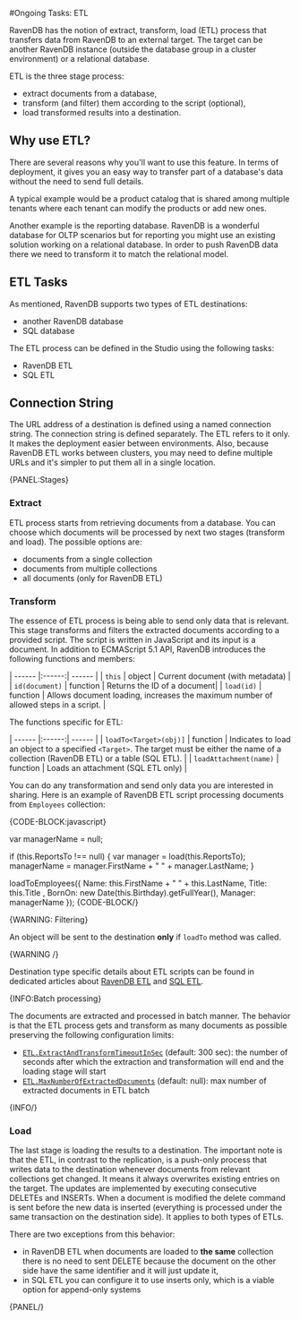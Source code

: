 ﻿#Ongoing Tasks: ETL

RavenDB has the notion of extract, transform, load (ETL) process that transfers data from RavenDB to an external target. The target can be another
RavenDB instance (outside the database group in a cluster environment) or a relational database.

ETL is the three stage process:

- extract documents from a database,
- transform (and filter) them according to the script (optional),
- load transformed results into a destination.

## Why use ETL?

There are several reasons why you'll want to use this feature. In terms of deployment, it gives you an easy way to transfer part of a database's data 
without the need to send full details.

A typical example would be a product catalog that is shared among multiple tenants where each tenant can modify the products or add new ones.

Another example is the reporting database. RavenDB is a wonderful database for OLTP scenarios but for reporting you might use an existing solution working on
a relational database. In order to push RavenDB data there we need to transform it to match the relational model.


## ETL Tasks

As mentioned, RavenDB supports two types of ETL destinations:

- another RavenDB database
- SQL database

The ETL process can be defined in the Studio using the following tasks:

- RavenDB ETL
- SQL ETL

## Connection String

The URL address of a destination is defined using a named connection string. The connection string is defined separately. The ETL refers to it only. 
It makes the deployment easier between environments. Also, because RavenDB ETL works between clusters, you may need to define multiple URLs and it's simpler to put
them all in a single location.

{PANEL:Stages}

### Extract

ETL process starts from retrieving documents from a database. You can choose which documents will be processed by next two stages (transform and load). The possible options are:

- documents from a single collection
- documents from multiple collections
- all documents (only for RavenDB ETL)

### Transform

The essence of ETL process is being able to send only data that is relevant. This stage transforms and filters the extracted documents according to a provided script.
The script is written in JavaScript and its input is a document. In addition to ECMAScript 5.1 API, RavenDB introduces the following functions and members:

| ------ |:------:| ------ |
| `this` | object | Current document (with metadata) |
| `id(document)` | function | Returns the ID of a document|
| `load(id)` | function | Allows document loading, increases the maximum number of allowed steps in a script. |

The functions specific for ETL:

| ------ |:------:| ------ |
| `loadTo<Target>(obj)]` | function | Indicates to load an object to a specified `<Target>`. The target must be either the name of a collection (RavenDB ETL) or a table (SQL ETL). |
| `loadAttachment(name)` | function | Loads an attachment (SQL ETL only) |

You can do any transformation and send only data you are interested in sharing. Here is an example of RavenDB ETL script processing documents from `Employees` collection:

{CODE-BLOCK:javascript}

var managerName = null;

if (this.ReportsTo !== null)
{
    var manager = load(this.ReportsTo);
    managerName = manager.FirstName + " " + manager.LastName;
}

loadToEmployees({
    Name: this.FirstName + " " + this.LastName,
    Title: this.Title ,
    BornOn: new Date(this.Birthday).getFullYear(),
    Manager: managerName
});
{CODE-BLOCK/}

{WARNING: Filtering}

An object will be sent to the destination **only** if `loadTo` method was called.

{WARNING /}

Destination type specific details about ETL scripts can be found in dedicated articles about [RavenDB ETL]() and [SQL ETL]().

{INFO:Batch processing}

The documents are extracted and processed in batch manner. The behavior is that the ETL process gets and transform as many documents as possible preserving the following configuration limits:

- [`ETL.ExtractAndTransformTimeoutInSec`]() (default: 300 sec): the number of seconds after which the extraction and transformation will end and the loading stage will start
- [`ETL.MaxNumberOfExtractedDocuments`]() (default: null): max number of extracted documents in ETL batch

{INFO/}

### Load

The last stage is loading the results to a destination. The important note is that the ETL, in contrast to the replication, is a push-only process that writes data to the destination
whenever documents from relevant collections get changed. It means it always overwrites existing entries on the target. The updates are implemented by executing consecutive DELETEs and INSERTs.
When a document is modified the delete command is sent before the new data is inserted (everything is processed under the same transaction on the destination side). It applies to both types of ETLs.

There are two exceptions from this behavior:

- in RavenDB ETL when documents are loaded to **the same** collection there is no need to sent DELETE because the document on the other side have the same identifier and it will just update it,
- in SQL ETL you can configure it to use inserts only, which is a viable option for append-only systems

{PANEL/}

